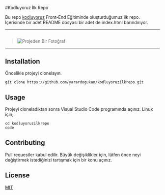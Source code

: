  #Kodluyoruz İlk Repo

Bu repo [kodluyoruz](https://kodluyoruz.org) Front-End Eğitiminde oluşturduğumuz ilk repo. İçerisinde bir adet README dosyası bir adet de index.html barındırıyor.

---
## 
> ![Projeden Bir Fotoğraf](ilk_Repo\proje_Resmi.png)
---
## Installation
Öncelikle projeyi clonelayın. 
```
git clone https://github.com/yarardogukan/kodluyoruzilkrepo.git
```
## Usage
Projeyi cloneladıktan sonra Visual Studio Code programında açınız.
Linux için; 
```
cd kodluyoruzilkrepo
code
```
## Contributing
Pull requestler kabul edilir. Büyük değişiklikler için, lütfen önce neyi değiştirmek istediğinizi tartışmak için bir konu açınız.

## License

[MIT](https://choosealicense.com/licenses/mit/)
